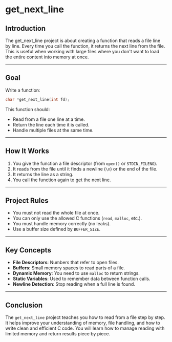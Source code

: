 
# get_next_line

## Introduction

The get_next_line project is about creating a function that reads a file line by line. Every time you call the function, it returns the next line from the file. This is useful when working with large files where you don't want to load the entire content into memory at once.

---
  
## Goal

Write a function:
  
```c
char *get_next_line(int fd);
```

This function should:

* Read from a file one line at a time.
* Return the line each time it is called.
* Handle multiple files at the same time.

---

## How It Works

1. You give the function a file descriptor (from `open()` or `STDIN_FILENO`).
2. It reads from the file until it finds a newline (`\n`) or the end of the file.
3. It returns the line as a string.
4. You call the function again to get the next line.

---

## Project Rules

* You must not read the whole file at once.
* You can only use the allowed C functions (`read`, `malloc`, etc.).
* You must handle memory correctly (no leaks).
* Use a buffer size defined by `BUFFER_SIZE`.

---

## Key Concepts

* **File Descriptors**: Numbers that refer to open files.
* **Buffers**: Small memory spaces to read parts of a file.
* **Dynamic Memory**: You need to use `malloc` to return strings.
* **Static Variables**: Used to remember data between function calls.
* **Newline Detection**: Stop reading when a full line is found.

---

## Conclusion

The `get_next_line` project teaches you how to read from a file step by step. It helps improve your understanding of memory, file handling, and how to write clean and efficient C code. You will learn how to manage reading with limited memory and return results piece by piece.
